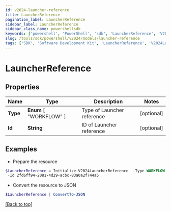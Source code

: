 ```yaml
---
id: v2024-launcher-reference
title: LauncherReference
pagination_label: LauncherReference
sidebar_label: LauncherReference
sidebar_class_name: powershellsdk
keywords: ['powershell', 'PowerShell', 'sdk', 'LauncherReference', 'V2024LauncherReference'] 
slug: /tools/sdk/powershell/v2024/models/launcher-reference
tags: ['SDK', 'Software Development Kit', 'LauncherReference', 'V2024LauncherReference']
---
```



# LauncherReference

## Properties

Name | Type | Description | Notes
------------ | ------------- | ------------- | -------------
**Type** |  **Enum** [  "WORKFLOW" ] | Type of Launcher reference | [optional] 
**Id** | **String** | ID of Launcher reference | [optional] 

## Examples

- Prepare the resource
```powershell
$LauncherReference = Initialize-V2024LauncherReference  -Type WORKFLOW `
 -Id 2fd6ff94-2081-4d29-acbc-83a0a2f744a5
```

- Convert the resource to JSON
```powershell
$LauncherReference | ConvertTo-JSON
```


[[Back to top]](#) 

